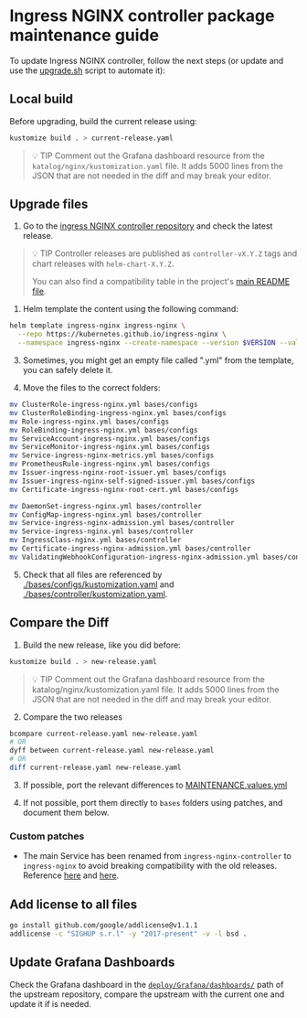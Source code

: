 # Ingress NGINX controller package maintenance guide

To update Ingress NGINX controller, follow the next steps (or update and use the [upgrade.sh](./upgrade.sh) script to automate it):

## Local build

Before upgrading, build the current release using:

```bash
kustomize build . > current-release.yaml
```

> 💡 TIP
> Comment out the Grafana dashboard resource from the `katalog/nginx/kustomization.yaml` file.
> It adds 5000 lines from the JSON that are not needed in the diff and may break your editor.

## Upgrade files

1. Go to the [ingress NGINX controller repository](https://github.com/kubernetes/ingress-nginx/) and check the latest release.

> 💡 TIP
> Controller releases are published as `controller-vX.Y.Z` tags and chart releases with `helm-chart-X.Y.Z`.
>
> You can also find a compatibility table in the project's [main README file](https://github.com/kubernetes/ingress-nginx?tab=readme-ov-file#supported-versions-table).

1. Helm template the content using the following command:

```bash
helm template ingress-nginx ingress-nginx \
  --repo https://kubernetes.github.io/ingress-nginx \
  --namespace ingress-nginx --create-namespace --version $VERSION --values MAINTENANCE.values.yml | yq --split-exp '.kind + "-" + .metadata.name'
```

3. Sometimes, you might get an empty file called ".yml" from the template, you can safely delete it.

4. Move the files to the correct folders:

```bash
mv ClusterRole-ingress-nginx.yml bases/configs
mv ClusterRoleBinding-ingress-nginx.yml bases/configs
mv Role-ingress-nginx.yml bases/configs
mv RoleBinding-ingress-nginx.yml bases/configs
mv ServiceAccount-ingress-nginx.yml bases/configs
mv ServiceMonitor-ingress-nginx.yml bases/configs
mv Service-ingress-nginx-metrics.yml bases/configs
mv PrometheusRule-ingress-nginx.yml bases/configs
mv Issuer-ingress-nginx-root-issuer.yml bases/configs
mv Issuer-ingress-nginx-self-signed-issuer.yml bases/configs
mv Certificate-ingress-nginx-root-cert.yml bases/configs

mv DaemonSet-ingress-nginx.yml bases/controller
mv ConfigMap-ingress-nginx.yml bases/controller
mv Service-ingress-nginx-admission.yml bases/controller
mv Service-ingress-nginx.yml bases/controller
mv IngressClass-nginx.yml bases/controller
mv Certificate-ingress-nginx-admission.yml bases/controller
mv ValidatingWebhookConfiguration-ingress-nginx-admission.yml bases/controller
```

5. Check that all files are referenced by [./bases/configs/kustomization.yaml](./bases/configs/kustomization.yaml) and [./bases/controller/kustomization.yaml](./bases/controller/kustomization.yaml).

## Compare the Diff

1. Build the new release, like you did before:

```bash
kustomize build . > new-release.yaml
```

> 💡 TIP
> Comment out the Grafana dashboard resource from the katalog/nginx/kustomization.yaml file.
> It adds 5000 lines from the JSON that are not needed in the diff and may break your editor.

2. Compare the two releases

```bash
bcompare current-release.yaml new-release.yaml
# OR
dyff between current-release.yaml new-release.yaml
# OR
diff current-release.yaml new-release.yaml
```

3. If possible, port the relevant differences to [MAINTENANCE.values.yml](./MAINTENANCE.values.yml)

4. If not possible, port them directly to `bases` folders using patches, and document them below.

### Custom patches

- The main Service has been renamed from `ingress-nginx-controller` to `ingress-nginx` to avoid breaking compatibility with the old releases. Reference [here](./bases/controller/kustomization.yaml#24) and [here](./MAINTENANCE.values.yml#17).

## Add license to all files

```bash
go install github.com/google/addlicense@v1.1.1
addlicense -c "SIGHUP s.r.l" -y "2017-present" -v -l bsd .
```

## Update Grafana Dashboards

Check the Grafana dashboard in the [`deploy/Grafana/dashboards/`](https://github.com/kubernetes/ingress-nginx/tree/main/deploy/grafana/dashboards) path of the upstream repository, compare the upstream with the current one and update it if is needed.
